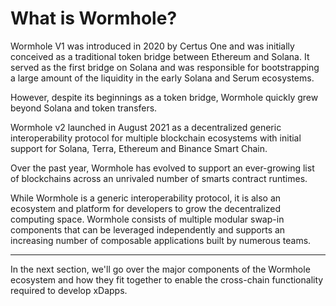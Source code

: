 # What is Wormhole?

Wormhole V1 was introduced in 2020 by Certus One and was initially conceived as a traditional token bridge between Ethereum and Solana. It served as the first bridge on Solana and was responsible for bootstrapping a large amount of the liquidity in the early Solana and Serum ecosystems.

However, despite its beginnings as a token bridge, Wormhole quickly grew beyond Solana and token transfers.

Wormhole v2 launched in August 2021 as a decentralized generic interoperability protocol for multiple blockchain ecosystems with initial support for Solana, Terra, Ethereum and Binance Smart Chain.

Over the past year, Wormhole has evolved to support an ever-growing list of blockchains across an unrivaled number of smarts contract runtimes.

While Wormhole is a generic interoperability protocol, it is also an ecosystem and platform for developers to grow the decentralized computing space. Wormhole consists of multiple modular swap-in components that can be leveraged independently and supports an increasing number of composable applications built by numerous teams.

---

In the next section, we'll go over the major components of the Wormhole ecosystem and how they fit together to enable the cross-chain functionality required to develop xDapps.
